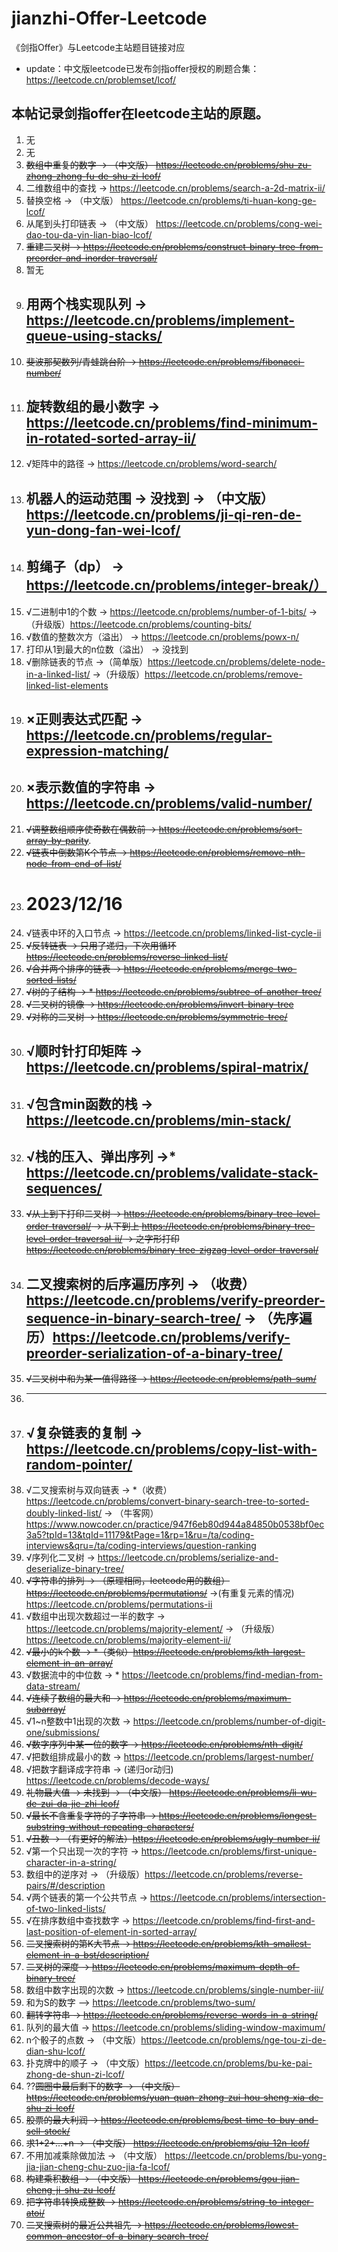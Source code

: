# jianzhi-Offer-Leetcode
《剑指Offer》与Leetcode主站题目链接对应
* update：中文版leetcode已发布剑指offer授权的刷题合集：https://leetcode.cn/problemset/lcof/
## 本帖记录剑指offer在leetcode主站的原题。
1. 无
2. 无
3. ~~数组中重复的数字 -> （中文版） https://leetcode.cn/problems/shu-zu-zhong-zhong-fu-de-shu-zi-lcof/~~
4. 二维数组中的查找 -> https://leetcode.cn/problems/search-a-2d-matrix-ii/
5. 替换空格 -> （中文版） https://leetcode.cn/problems/ti-huan-kong-ge-lcof/
6. 从尾到头打印链表 -> （中文版） https://leetcode.cn/problems/cong-wei-dao-tou-da-yin-lian-biao-lcof/
7. ~~重建二叉树 -> https://leetcode.cn/problems/construct-binary-tree-from-preorder-and-inorder-traversal/~~
8. 暂无
9. ## 用两个栈实现队列 -> https://leetcode.cn/problems/implement-queue-using-stacks/ 
10. ~~斐波那契数列/青蛙跳台阶 -> https://leetcode.cn/problems/fibonacci-number/~~
11. ## 旋转数组的最小数字 -> https://leetcode.cn/problems/find-minimum-in-rotated-sorted-array-ii/ 
12. √矩阵中的路径 -> https://leetcode.cn/problems/word-search/
13. ## 机器人的运动范围 -> 没找到 -> （中文版）https://leetcode.cn/problems/ji-qi-ren-de-yun-dong-fan-wei-lcof/ 
14. ## 剪绳子（dp） -> https://leetcode.cn/problems/integer-break/）
15. √二进制中1的个数 -> https://leetcode.cn/problems/number-of-1-bits/ ->（升级版）https://leetcode.cn/problems/counting-bits/
16. √数值的整数次方（溢出） -> https://leetcode.cn/problems/powx-n/
17. 打印从1到最大的n位数（溢出） -> 没找到
18. √删除链表的节点 ->（简单版）https://leetcode.cn/problems/delete-node-in-a-linked-list/ ->（升级版）https://leetcode.cn/problems/remove-linked-list-elements 
19. ## ×正则表达式匹配 -> https://leetcode.cn/problems/regular-expression-matching/ 
20. ## ×表示数值的字符串 -> https://leetcode.cn/problems/valid-number/ 
21. ~~√调整数组顺序使奇数在偶数前 -> https://leetcode.cn/problems/sort-array-by-parity~~.
22. ~~√链表中倒数第K个节点 -> https://leetcode.cn/problems/remove-nth-node-from-end-of-list/~~
23. # 2023/12/16
24. √链表中环的入口节点 -> https://leetcode.cn/problems/linked-list-cycle-ii
25. ~~√反转链表 -> 只用了递归，下次用循环 https://leetcode.cn/problems/reverse-linked-list/~~
26. ~~√合并两个排序的链表 -> https://leetcode.cn/problems/merge-two-sorted-lists/~~
27. ~~√树的子结构 -> * https://leetcode.cn/problems/subtree-of-another-tree/~~
28. ~~√二叉树的镜像 -> https://leetcode.cn/problems/invert-binary-tree~~
29. ~~√对称的二叉树 -> https://leetcode.cn/problems/symmetric-tree/~~
31. ## √顺时针打印矩阵 -> https://leetcode.cn/problems/spiral-matrix/
32. ## √包含min函数的栈 -> https://leetcode.cn/problems/min-stack/
33. ## √栈的压入、弹出序列 ->* https://leetcode.cn/problems/validate-stack-sequences/
34. ~~√从上到下打印二叉树 -> https://leetcode.cn/problems/binary-tree-level-order-traversal/ -> 从下到上 https://leetcode.cn/problems/binary-tree-level-order-traversal-ii/ -> 之字形打印 https://leetcode.cn/problems/binary-tree-zigzag-level-order-traversal/~~
35. ## 二叉搜索树的后序遍历序列 -> （收费）https://leetcode.cn/problems/verify-preorder-sequence-in-binary-search-tree/ -> （先序遍历）https://leetcode.cn/problems/verify-preorder-serialization-of-a-binary-tree/
36. ~~√二叉树中和为某一值得路径 -> https://leetcode.cn/problems/path-sum/~~
37. -------------------------------------------------------------------------------------------
38. ## √复杂链表的复制 -> https://leetcode.cn/problems/copy-list-with-random-pointer/
39. √二叉搜索树与双向链表 -> *（收费）https://leetcode.cn/problems/convert-binary-search-tree-to-sorted-doubly-linked-list/ -> （牛客网）https://www.nowcoder.cn/practice/947f6eb80d944a84850b0538bf0ec3a5?tpId=13&tqId=11179&tPage=1&rp=1&ru=/ta/coding-interviews&qru=/ta/coding-interviews/question-ranking
40. √序列化二叉树 -> https://leetcode.cn/problems/serialize-and-deserialize-binary-tree/
41. ~~√字符串的排列 -> （原理相同，leetcode用的数组）https://leetcode.cn/problems/permutations/~~ ->(有重复元素的情况) https://leetcode.cn/problems/permutations-ii
42. √数组中出现次数超过一半的数字 -> https://leetcode.cn/problems/majority-element/ -> （升级版） https://leetcode.cn/problems/majority-element-ii/
43. ~~√最小的k个数 -> *（类似）https://leetcode.cn/problems/kth-largest-element-in-an-array/~~
44. √数据流中的中位数 -> * https://leetcode.cn/problems/find-median-from-data-stream/
45. ~~√连续子数组的最大和 -> https://leetcode.cn/problems/maximum-subarray/~~
46. √1~n整数中1出现的次数 -> https://leetcode.cn/problems/number-of-digit-one/submissions/
47. ~~√数字序列中某一位的数字 -> https://leetcode.cn/problems/nth-digit/~~
48. √把数组排成最小的数 -> https://leetcode.cn/problems/largest-number/
49. √把数字翻译成字符串 -> (递归or动归) https://leetcode.cn/problems/decode-ways/
50. ~~礼物最大值 -> 未找到 -> （中文版） https://leetcode.cn/problems/li-wu-de-zui-da-jie-zhi-lcof/~~
51. ~~√最长不含重复字符的子字符串 -> https://leetcode.cn/problems/longest-substring-without-repeating-characters/~~
52. ~~√丑数 -> （有更好的解法）https://leetcode.cn/problems/ugly-number-ii/~~
53. √第一个只出现一次的字符 ->  https://leetcode.cn/problems/first-unique-character-in-a-string/
54. 数组中的逆序对 -> （升级版）https://leetcode.cn/problems/reverse-pairs/#/description
55. √两个链表的第一个公共节点 -> https://leetcode.cn/problems/intersection-of-two-linked-lists/
56. √在排序数组中查找数字 -> https://leetcode.cn/problems/find-first-and-last-position-of-element-in-sorted-array/
57. ~~二叉搜索树的第K大节点 -> https://leetcode.cn/problems/kth-smallest-element-in-a-bst/description/~~
58. ~~二叉树的深度 -> https://leetcode.cn/problems/maximum-depth-of-binary-tree/~~
59. 数组中数字出现的次数 -> https://leetcode.cn/problems/single-number-iii/
60. 和为S的数字 —> https://leetcode.cn/problems/two-sum/
61. ~~翻转字符串 -> https://leetcode.cn/problems/reverse-words-in-a-string/~~
62. 队列的最大值 -> https://leetcode.cn/problems/sliding-window-maximum/
63. n个骰子的点数 -> （中文版）https://leetcode.cn/problems/nge-tou-zi-de-dian-shu-lcof/
64. 扑克牌中的顺子 -> （中文版）https://leetcode.cn/problems/bu-ke-pai-zhong-de-shun-zi-lcof/
65. ??~~圆圈中最后剩下的数字 -> （中文版） https://leetcode.cn/problems/yuan-quan-zhong-zui-hou-sheng-xia-de-shu-zi-lcof/~~
66. ~~股票的最大利润 -> https://leetcode.cn/problems/best-time-to-buy-and-sell-stock/~~
67. ~~求1+2+…+n -> （中文版） https://leetcode.cn/problems/qiu-12n-lcof/~~
68. 不用加减乘除做加法 -> （中文版） https://leetcode.cn/problems/bu-yong-jia-jian-cheng-chu-zuo-jia-fa-lcof/
69. ~~构建乘积数组 -> （中文版） https://leetcode.cn/problems/gou-jian-cheng-ji-shu-zu-lcof/~~
70. ~~把字符串转换成整数 -> https://leetcode.cn/problems/string-to-integer-atoi/~~
71. ~~二叉搜索树的最近公共祖先 -> https://leetcode.cn/problems/lowest-common-ancestor-of-a-binary-search-tree/~~
